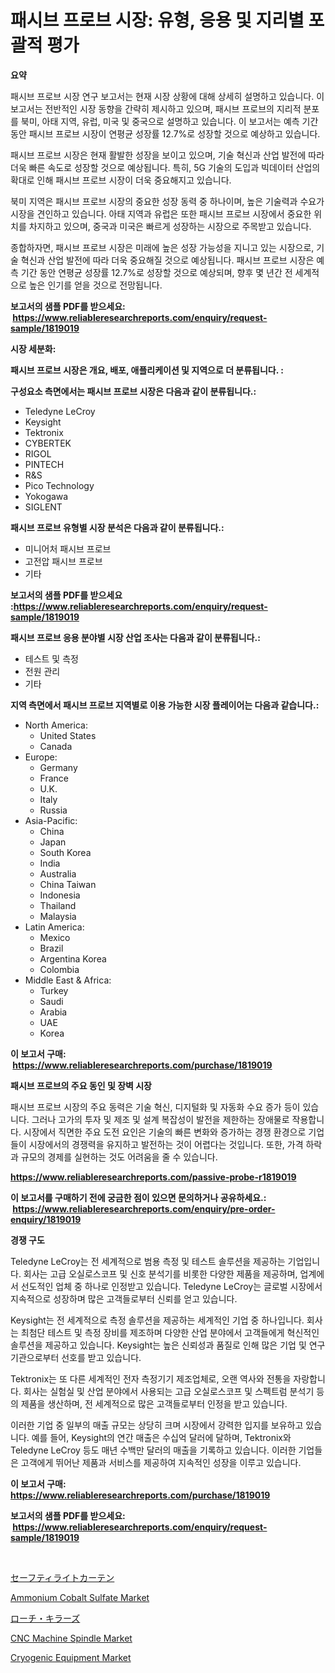 <p><h1>패시브 프로브 시장: 유형, 응용 및 지리별 포괄적 평가</h1></p><p><strong>요약</strong></p>
<p><p>패시브 프로브 시장 연구 보고서는 현재 시장 상황에 대해 상세히 설명하고 있습니다. 이 보고서는 전반적인 시장 동향을 간략히 제시하고 있으며, 패시브 프로브의 지리적 분포를 북미, 아태 지역, 유럽, 미국 및 중국으로 설명하고 있습니다. 이 보고서는 예측 기간 동안 패시브 프로브 시장이 연평균 성장률 12.7%로 성장할 것으로 예상하고 있습니다.</p><p>패시브 프로브 시장은 현재 활발한 성장을 보이고 있으며, 기술 혁신과 산업 발전에 따라 더욱 빠른 속도로 성장할 것으로 예상됩니다. 특히, 5G 기술의 도입과 빅데이터 산업의 확대로 인해 패시브 프로브 시장이 더욱 중요해지고 있습니다.</p><p>북미 지역은 패시브 프로브 시장의 중요한 성장 동력 중 하나이며, 높은 기술력과 수요가 시장을 견인하고 있습니다. 아태 지역과 유럽은 또한 패시브 프로브 시장에서 중요한 위치를 차지하고 있으며, 중국과 미국은 빠르게 성장하는 시장으로 주목받고 있습니다.</p><p>종합하자면, 패시브 프로브 시장은 미래에 높은 성장 가능성을 지니고 있는 시장으로, 기술 혁신과 산업 발전에 따라 더욱 중요해질 것으로 예상됩니다. 패시브 프로브 시장은 예측 기간 동안 연평균 성장률 12.7%로 성장할 것으로 예상되며, 향후 몇 년간 전 세계적으로 높은 인기를 얻을 것으로 전망됩니다.</p></p>
<p><strong>보고서의 샘플 PDF를 받으세요: &nbsp;<a href="https://www.reliableresearchreports.com/enquiry/request-sample/1819019">https://www.reliableresearchreports.com/enquiry/request-sample/1819019</a></strong></p>
<p><strong>시장 세분화:</strong></p>
<p><strong> 패시브 프로브 시장은 개요, 배포, 애플리케이션 및 지역으로 더 분류됩니다. :</strong></p>
<p><strong>구성요소 측면에서는 패시브 프로브 시장은 다음과 같이 분류됩니다.:</strong></p>
<p><ul><li>Teledyne LeCroy</li><li>Keysight</li><li>Tektronix</li><li>CYBERTEK</li><li>RIGOL</li><li>PINTECH</li><li>R&S</li><li>Pico Technology</li><li>Yokogawa</li><li>SIGLENT</li></ul></p>
<p><strong> 패시브 프로브 유형별 시장 분석은 다음과 같이 분류됩니다.:</strong></p>
<p><ul><li>미니어처 패시브 프로브</li><li>고전압 패시브 프로브</li><li>기타</li></ul></p>
<p><strong>보고서의 샘플 PDF를 받으세요 :<a href="https://www.reliableresearchreports.com/enquiry/request-sample/1819019">https://www.reliableresearchreports.com/enquiry/request-sample/1819019</a></strong></p>
<p><strong> 패시브 프로브 응용 분야별 시장 산업 조사는 다음과 같이 분류됩니다.:</strong></p>
<p><ul><li>테스트 및 측정</li><li>전원 관리</li><li>기타</li></ul></p>
<p><strong>지역 측면에서 패시브 프로브 지역별로 이용 가능한 시장 플레이어는 다음과 같습니다.:</strong></p>
<p><ul>
    <li>
        North America:
        <ul>
            <li>United States</li>
            <li>Canada</li>
        </ul>
    </li>
    <li>
        Europe:
        <ul>
            <li>Germany</li>
            <li>France</li>
            <li>U.K.</li>
            <li>Italy</li>
            <li>Russia</li>
        </ul>
    </li>
    <li>
        Asia-Pacific:
        <ul>
            <li>China</li>
            <li>Japan</li>
            <li>South Korea</li>
            <li>India</li>
            <li>Australia</li>
            <li>China Taiwan</li>
            <li>Indonesia</li>
            <li>Thailand</li>
            <li>Malaysia</li>
        </ul>
    </li>
    <li>
        Latin America:
        <ul>
            <li>Mexico</li>
            <li>Brazil</li>
            <li>Argentina Korea</li>
            <li>Colombia</li>
        </ul>
    </li>
    <li>
        Middle East & Africa:
        <ul>
            <li>Turkey</li>
            <li>Saudi</li>
            <li>Arabia</li>
            <li>UAE</li>
            <li>Korea</li>
        </ul>
    </li>
    </ul></p>
<p><strong>이 보고서 구매: &nbsp;<a href="https://www.reliableresearchreports.com/purchase/1819019">https://www.reliableresearchreports.com/purchase/1819019</a></strong></p>
<p><strong>패시브 프로브의 주요 동인 및 장벽 시장</strong></p>
<p><p>패시브 프로브 시장의 주요 동력은 기술 혁신, 디지털화 및 자동화 수요 증가 등이 있습니다. 그러나 고가의 투자 및 제조 및 설계 복잡성이 발전을 제한하는 장애물로 작용합니다. 시장에서 직면한 주요 도전 요인은 기술의 빠른 변화와 증가하는 경쟁 환경으로 기업들이 시장에서의 경쟁력을 유지하고 발전하는 것이 어렵다는 것입니다. 또한, 가격 하락과 규모의 경제를 실현하는 것도 어려움을 줄 수 있습니다.</p></p>
<p><strong><a href="https://www.reliableresearchreports.com/passive-probe-r1819019">https://www.reliableresearchreports.com/passive-probe-r1819019</a></strong></p>
<p><strong>이 보고서를 구매하기 전에 궁금한 점이 있으면 문의하거나 공유하세요.: &nbsp;<a href="https://www.reliableresearchreports.com/enquiry/pre-order-enquiry/1819019">https://www.reliableresearchreports.com/enquiry/pre-order-enquiry/1819019</a></strong></p>
<p><strong>경쟁 구도</strong></p>
<p><p>Teledyne LeCroy는 전 세계적으로 범용 측정 및 테스트 솔루션을 제공하는 기업입니다. 회사는 고급 오실로스코프 및 신호 분석기를 비롯한 다양한 제품을 제공하며, 업계에서 선도적인 업체 중 하나로 인정받고 있습니다. Teledyne LeCroy는 글로벌 시장에서 지속적으로 성장하며 많은 고객들로부터 신뢰를 얻고 있습니다. </p><p>Keysight는 전 세계적으로 측정 솔루션을 제공하는 세계적인 기업 중 하나입니다. 회사는 최첨단 테스트 및 측정 장비를 제조하며 다양한 산업 분야에서 고객들에게 혁신적인 솔루션을 제공하고 있습니다. Keysight는 높은 신뢰성과 품질로 인해 많은 기업 및 연구기관으로부터 선호를 받고 있습니다. </p><p>Tektronix는 또 다른 세계적인 전자 측정기기 제조업체로, 오랜 역사와 전통을 자랑합니다. 회사는 실험실 및 산업 분야에서 사용되는 고급 오실로스코프 및 스펙트럼 분석기 등의 제품을 생산하며, 전 세계적으로 많은 고객들로부터 인정을 받고 있습니다.</p><p>이러한 기업 중 일부의 매출 규모는 상당히 크며 시장에서 강력한 입지를 보유하고 있습니다. 예를 들어, Keysight의 연간 매출은 수십억 달러에 달하며, Tektronix와 Teledyne LeCroy 등도 매년 수백만 달러의 매출을 기록하고 있습니다. 이러한 기업들은 고객에게 뛰어난 제품과 서비스를 제공하여 지속적인 성장을 이루고 있습니다.</p></p>
<p><strong>이 보고서 구매: &nbsp; <a href="https://www.reliableresearchreports.com/purchase/1819019">https://www.reliableresearchreports.com/purchase/1819019</a></strong></p>
<p><strong>보고서의 샘플 PDF를 받으세요: &nbsp;<a href="https://www.reliableresearchreports.com/enquiry/request-sample/1819019">https://www.reliableresearchreports.com/enquiry/request-sample/1819019</a></strong><strong></strong></p>
<p>&nbsp;</p>
<p><p><a href="https://github.com/dadanedu33/Market-Research-Report-List-1/blob/main/262866832226.md">セーフティライトカーテン</a></p><p><a href="https://issuu.com/reportprime-2/docs/ammonium-cobalt-sulfate-market-size-2030.pptx">Ammonium Cobalt Sulfate Market</a></p><p><a href="https://github.com/ihabdkwlxs948/Market-Research-Report-List-1/blob/main/999249532225.md">ローチ・キラーズ</a></p><p><a href="https://github.com/guneycigdem35/Market-Research-Report-List-3/blob/main/cnc-machine-spindle-market.md">CNC Machine Spindle Market</a></p><p><a href="https://view.publitas.com/reportprime-1/cryogenic-equipment-market-focuses-on-market-share-size-and-projected-forecast-till-2031/">Cryogenic Equipment Market</a></p></p>